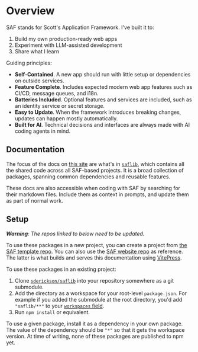 # Overview

SAF stands for Scott's Application Framework. I've built it to:

1. Build my own production-ready web apps
2. Experiment with LLM-assisted development
3. Share what I learn

Guiding principles:

- **Self-Contained**. A new app should run with little setup or dependencies on outside services.
- **Feature Complete**. Includes expected modern web app features such as CI/CD, message queues, and i18n.
- **Batteries Included**. Optional features and services are included, such as an identity service or secret storage.
- **Easy to Update**. When the framework introduces breaking changes, updates can happen mostly automatically.
- **Built for AI**. Technical decisions and interfaces are always made with AI coding agents in mind.

## Documentation

The focus of the docs on [this site](https://docs.saf-demo.online/) are what's in [`saflib`](https://github.com/sderickson/saflib), which contains all the shared code across all SAF-based projects. It is a broad collection of packages, spanning common dependencies and reusable features.

These docs are also accessible when coding with SAF by searching for their markdown files. Include them as context in prompts, and update them as part of normal work.

## Setup

_**Warning**: The repos linked to below need to be updated._

To use these packages in a new project, you can create a project from [the SAF template repo](https://github.com/sderickson/saf-template). You can also use the [SAF website repo](https://github.com/sderickson/saf-2025) as reference. The latter is what builds and serves this documentation using [VitePress](https://vitepress.dev/).

To use these packages in an existing project:

1. Clone [`sderickson/saflib`](https://github.com/sderickson/saflib) into your repository somewhere as a git submodule.
2. Add the directory as a workspace for your root-level `package.json`. For example if you added the submodule at the root directory, you'd add `"saflib/**"` to your [`workspaces` field](https://docs.npmjs.com/cli/v11/configuring-npm/package-json#workspaces).
3. Run `npm install` or equivalent.

To use a given package, install it as a dependency in your own package. The value of the dependency should be `"*"` so that it gets the workspace version. At time of writing, none of these packages are published to npm yet.
